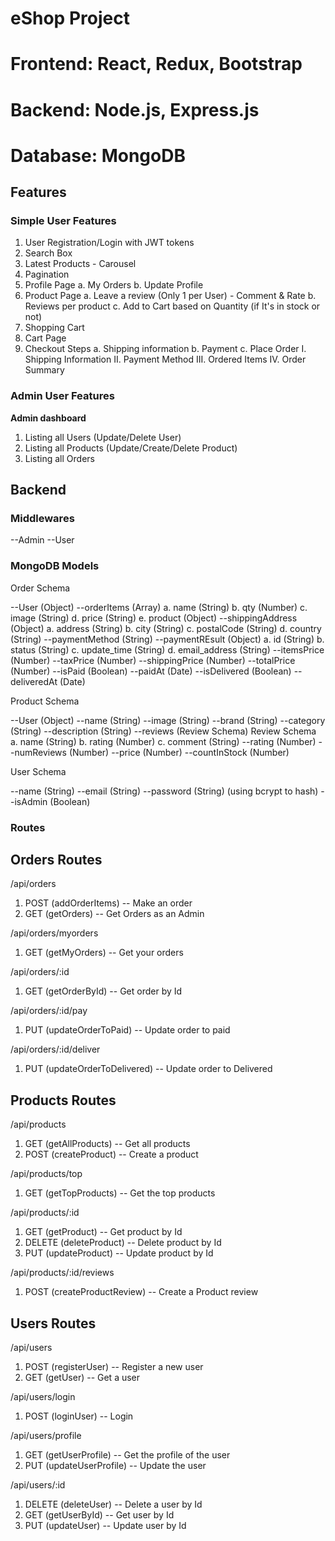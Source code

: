 # eShop Project




# Frontend: React, Redux, Bootstrap

# Backend: Node.js, Express.js

# Database: MongoDB


## Features

### Simple User Features

1. User Registration/Login with JWT tokens
2. Search Box
3. Latest Products - Carousel
4. Pagination
5. Profile Page
  a. My Orders
  b. Update Profile
6. Product Page
  a. Leave a review (Only 1 per User) - Comment & Rate
  b. Reviews per product
  c. Add to Cart based on Quantity (if It's in stock or not)
8. Shopping Cart
9. Cart Page
10. Checkout Steps
  a. Shipping information
  b. Payment
  c. Place Order
    I. Shipping Information
    II. Payment Method
    III. Ordered Items
    IV. Order Summary


### Admin User Features

**Admin dashboard**
1. Listing all Users (Update/Delete User)
2. Listing all Products (Update/Create/Delete Product)
3. Listing all Orders



## Backend

### Middlewares
--Admin
--User

### MongoDB Models

Order Schema

--User (Object)
--orderItems (Array)
  a. name (String)
  b. qty (Number)
  c. image (String)
  d. price (String)
  e. product (Object)
--shippingAddress (Object)
  a. address (String)
  b. city (String)
  c. postalCode (String)
  d. country (String)
--paymentMethod (String)
--paymentREsult (Object)
  a. id (String)
  b. status (String)
  c. update_time (String)
  d. email_address (String)
--itemsPrice (Number)
--taxPrice (Number)
--shippingPrice (Number)
--totalPrice (Number)
--isPaid (Boolean)
--paidAt (Date)
--isDelivered (Boolean)
--deliveredAt (Date)

Product Schema

--User (Object)
--name (String)
--image (String)
--brand (String)
--category (String)
--description (String)
--reviews (Review Schema)
  Review Schema
    a. name (String)
    b. rating (Number)
    c. comment (String)
--rating (Number)
--numReviews (Number)
--price (Number)
--countInStock (Number)

User Schema

--name (String)
--email (String)
--password (String) (using bcrypt to hash)
--isAdmin (Boolean)


### Routes


## Orders Routes

/api/orders
  1. POST (addOrderItems) -- Make an order
  2. GET (getOrders) -- Get Orders as an Admin

/api/orders/myorders
  1. GET (getMyOrders) -- Get your orders

/api/orders/:id
  1. GET (getOrderById) -- Get order by Id

/api/orders/:id/pay
  1. PUT (updateOrderToPaid) -- Update order to paid

/api/orders/:id/deliver
  1. PUT (updateOrderToDelivered) -- Update order to Delivered


## Products Routes

/api/products
  1. GET (getAllProducts) -- Get all products
  2. POST (createProduct) -- Create a product

/api/products/top
  1. GET (getTopProducts) -- Get the top products

/api/products/:id
  1. GET (getProduct) -- Get product by Id
  2. DELETE (deleteProduct) -- Delete product by Id
  3. PUT (updateProduct) -- Update product by Id

/api/products/:id/reviews
  1. POST (createProductReview) -- Create a Product review


## Users Routes

/api/users
  1. POST (registerUser) -- Register a new user
  2. GET (getUser) -- Get a user

/api/users/login
  1. POST (loginUser) -- Login

/api/users/profile
  1. GET (getUserProfile) -- Get the profile of the user
  2. PUT (updateUserProfile) -- Update the user
 
/api/users/:id
  1. DELETE (deleteUser) -- Delete a user by Id
  2. GET (getUserById) -- Get user by Id
  3. PUT (updateUser) -- Update user by Id
